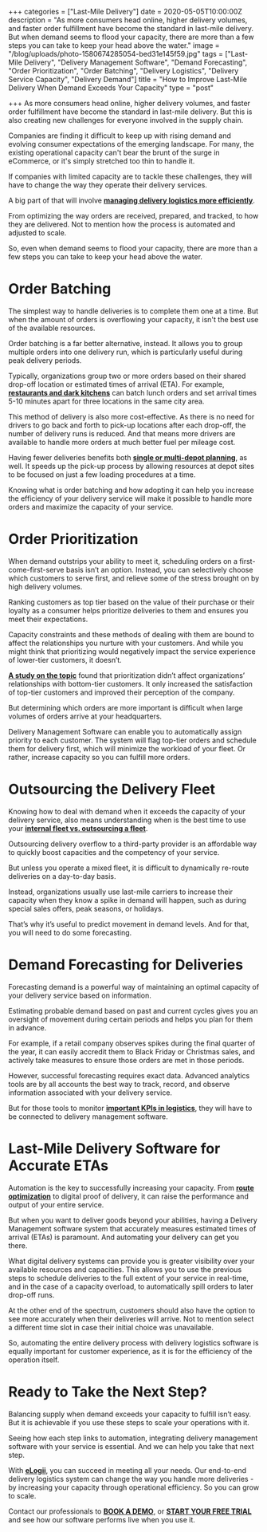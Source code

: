 +++
categories = ["Last-Mile Delivery"]
date = 2020-05-05T10:00:00Z
description = "As more consumers head online, higher delivery volumes, and faster order fulfillment have become the standard in last-mile delivery. But when demand seems to flood your capacity, there are more than a few steps you can take to keep your head above the water."
image = "/blog/uploads/photo-1580674285054-bed31e145f59.jpg"
tags = ["Last-Mile Delivery", "Delivery Management Software", "Demand Forecasting", "Order Prioritization", "Order Batching", "Delivery Logistics", "Delivery Service Capacity", "Delivery Demand"]
title = "How to Improve Last-Mile Delivery When Demand Exceeds Your Capacity"
type = "post"

+++
As more consumers head online, higher delivery volumes, and faster order fulfillment have become the standard in last-mile delivery. But this is also creating new challenges for everyone involved in the supply chain.

Companies are finding it difficult to keep up with rising demand and evolving consumer expectations of the emerging landscape. For many, the existing operational capacity can't bear the brunt of the surge in eCommerce, or it's simply stretched too thin to handle it.

If companies with limited capacity are to tackle these challenges, they will have to change the way they operate their delivery services.

A big part of that will involve [**managing delivery logistics more efficiently**](https://elogii.com/blog/are-you-still-planning-manually/).

From optimizing the way orders are received, prepared, and tracked, to how they are delivered. Not to mention how the process is automated and adjusted to scale.

So, even when demand seems to flood your capacity, there are more than a few steps you can take to keep your head above the water.

# Order Batching

The simplest way to handle deliveries is to complete them one at a time. But when the amount of orders is overflowing your capacity, it isn't the best use of the available resources.

Order batching is a far better alternative, instead. It allows you to group multiple orders into one delivery run, which is particularly useful during peak delivery periods.

Typically, organizations group two or more orders based on their shared drop-off location or estimated times of arrival (ETA). For example, [**restaurants and dark kitchens**](https://elogii.com/industries/restaurants-dark-kitchens) can batch lunch orders and set arrival times 5-10 minutes apart for three locations in the same city area.

This method of delivery is also more cost-effective. As there is no need for drivers to go back and forth to pick-up locations after each drop-off, the number of delivery runs is reduced. And that means more drivers are available to handle more orders at much better fuel per mileage cost.

Having fewer deliveries benefits both [**single or multi-depot planning**](https://elogii.com/blog/how-to-effectively-plan-your-deliveries-planning-at-a-depot-level-vs-centralized-multi-depot-planning/), as well. It speeds up the pick-up process by allowing resources at depot sites to be focused on just a few loading procedures at a time.

Knowing what is order batching and how adopting it can help you increase the efficiency of your delivery service will make it possible to handle more orders and maximize the capacity of your service.

# Order Prioritization

When demand outstrips your ability to meet it, scheduling orders on a first-come-first-serve basis isn’t an option. Instead, you can selectively choose which customers to serve first, and relieve some of the stress brought on by high delivery volumes.

Ranking customers as top tier based on the value of their purchase or their loyalty as a consumer helps prioritize deliveries to them and ensures you meet their expectations.

Capacity constraints and these methods of dealing with them are bound to affect the relationships you nurture with your customers. And while you might think that prioritizing would negatively impact the service experience of lower-tier customers, it doesn’t.

[**A study on the topic**](https://www.researchgate.net/publication/247837098_Customer_Prioritization_Does_It_Pay_Off_and_How_Should_It_Be_Implemented) found that prioritization didn’t affect organizations’ relationships with bottom-tier customers. It only increased the satisfaction of top-tier customers and improved their perception of the company.

But determining which orders are more important is difficult when large volumes of orders arrive at your headquarters.

Delivery Management Software can enable you to automatically assign priority to each customer. The system will flag top-tier orders and schedule them for delivery first, which will minimize the workload of your fleet. Or rather, increase capacity so you can fulfill more orders.

# Outsourcing the Delivery Fleet

Knowing how to deal with demand when it exceeds the capacity of your delivery service, also means understanding when is the best time to use your [**internal fleet vs. outsourcing a fleet**](https://elogii.com/blog/internal-vs-external-delivery-fleet-everything-you-need-to-know/).

Outsourcing delivery overflow to a third-party provider is an affordable way to quickly boost capacities and the competency of your service.

But unless you operate a mixed fleet, it is difficult to dynamically re-route deliveries on a day-to-day basis.

Instead, organizations usually use last-mile carriers to increase their capacity when they know a spike in demand will happen, such as during special sales offers, peak seasons, or holidays.

That’s why it’s useful to predict movement in demand levels. And for that, you will need to do some forecasting.

# Demand Forecasting for Deliveries

Forecasting demand is a powerful way of maintaining an optimal capacity of your delivery service based on information.

Estimating probable demand based on past and current cycles gives you an oversight of movement during certain periods and helps you plan for them in advance.

For example, if a retail company observes spikes during the final quarter of the year, it can easily accredit them to Black Friday or Christmas sales, and actively take measures to ensure those orders are met in those periods.

However, successful forecasting requires exact data. Advanced analytics tools are by all accounts the best way to track, record, and observe information associated with your delivery service.

But for those tools to monitor [**important KPIs in logistics**](https://elogii.com/blog/7-key-metrics-in-delivery-logistics-to-measure-for-success/), they will have to be connected to delivery management software.

# Last-Mile Delivery Software for Accurate ETAs

Automation is the key to successfully increasing your capacity. From [**route optimization**](https://elogii.com/blog/what-is-route-optimization-and-why-you-need-it/) to digital proof of delivery, it can raise the performance and output of your entire service.

But when you want to deliver goods beyond your abilities, having a Delivery Management software system that accurately measures estimated times of arrival (ETAs) is paramount. And automating your delivery can get you there.

What digital delivery systems can provide you is greater visibility over your available resources and capacities. This allows you to use the previous steps to schedule deliveries to the full extent of your service in real-time, and in the case of a capacity overload, to automatically spill orders to later drop-off runs.

At the other end of the spectrum, customers should also have the option to see more accurately when their deliveries will arrive. Not to mention select a different time slot in case their initial choice was unavailable.

So, automating the entire delivery process with delivery logistics software is equally important for customer experience, as it is for the efficiency of the operation itself.

# Ready to Take the Next Step?

Balancing supply when demand exceeds your capacity to fulfill isn’t easy. But it is achievable if you use these steps to scale your operations with it.

Seeing how each step links to automation, integrating delivery management software with your service is essential. And we can help you take that next step.

With [**eLogii**](https://elogii.com/), you can succeed in meeting all your needs. Our end-to-end delivery logistics system can change the way you handle more deliveries - by increasing your capacity through operational efficiency. So you can grow to scale.

Contact our professionals to [**BOOK A DEMO**](https://elogii.com/pricing), or [**START YOUR FREE TRIAL**](https://elogii.com/pricing) and see how our software performs live when you use it.